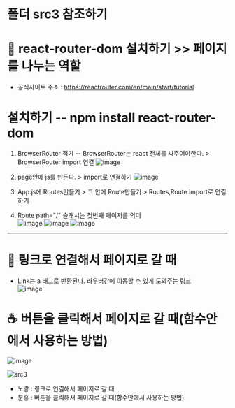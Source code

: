 # 폴더 src3 참조하기

# 🌾 react-router-dom 설치하기 >> 페이지를 나누는 역할

- 공식사이트 주소 : https://reactrouter.com/en/main/start/tutorial

# 설치하기 -- npm install react-router-dom
1. BrowserRouter 적기 -- BrowserRouter는 react 전체를 싸주어야한다. > BrowserRouter import 연결
  ![image](https://github.com/leegowoon/react/assets/145514701/84dd5d00-db91-4e0c-a5fe-e55ac4589f32)
2. page안에 js를 만든다. > import로 연결하기
  ![image](https://github.com/leegowoon/react/assets/145514701/eae34ce7-bade-449d-8af9-240442aac45f)

3. App.js에 Routes만들기 > 그 안에 Route만들기 > Routes,Route import로 연결하기
4. Route path="/" 슬래시는 첫번째 페이지를 의미   
![image](https://github.com/leegowoon/react/assets/145514701/15fd3beb-3f59-4404-b120-0960198f389f)
![image](https://github.com/leegowoon/react/assets/145514701/01861b3a-0154-4570-9eca-133a607d03d2)
![image](https://github.com/leegowoon/react/assets/145514701/8834f4f2-0d6f-4d4d-864f-382f3d42f236)

---
# 🍹 링크로 연결해서 페이지로 갈 때
- Link는 a 태그로 반환된다. 라우터간에 이동할 수 있게 도와주는 링크   
![image](https://github.com/leegowoon/react/assets/145514701/e5627fc0-b1bc-49bb-9142-9780fd6b31af)

# ☕ 버튼을 클릭해서 페이지로 갈 때(함수안에서 사용하는 방법)   
![image](https://github.com/leegowoon/react/assets/145514701/7b4bbd8b-9c93-42ee-917c-e2aafacf8af2)

![src3](https://github.com/leegowoon/react/assets/145514701/3eb031a8-57d4-4489-ac50-ccbf6516fd14)
- 노랑 : 링크로 연결해서 페이지로 갈 때
- 분홍 : 버튼을 클릭해서 페이지로 갈 때(함수안에서 사용하는 방법)
